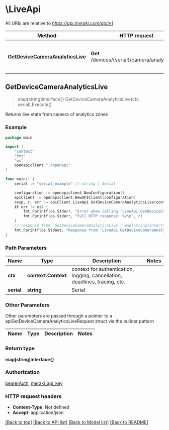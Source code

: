 # \LiveApi

All URIs are relative to *https://api.meraki.com/api/v1*

Method | HTTP request | Description
------------- | ------------- | -------------
[**GetDeviceCameraAnalyticsLive**](LiveApi.md#GetDeviceCameraAnalyticsLive) | **Get** /devices/{serial}/camera/analytics/live | Returns live state from camera of analytics zones



## GetDeviceCameraAnalyticsLive

> map[string]interface{} GetDeviceCameraAnalyticsLive(ctx, serial).Execute()

Returns live state from camera of analytics zones



### Example

```go
package main

import (
    "context"
    "fmt"
    "os"
    openapiclient "./openapi"
)

func main() {
    serial := "serial_example" // string | Serial

    configuration := openapiclient.NewConfiguration()
    apiClient := openapiclient.NewAPIClient(configuration)
    resp, r, err := apiClient.LiveApi.GetDeviceCameraAnalyticsLive(context.Background(), serial).Execute()
    if err != nil {
        fmt.Fprintf(os.Stderr, "Error when calling `LiveApi.GetDeviceCameraAnalyticsLive``: %v\n", err)
        fmt.Fprintf(os.Stderr, "Full HTTP response: %v\n", r)
    }
    // response from `GetDeviceCameraAnalyticsLive`: map[string]interface{}
    fmt.Fprintf(os.Stdout, "Response from `LiveApi.GetDeviceCameraAnalyticsLive`: %v\n", resp)
}
```

### Path Parameters


Name | Type | Description  | Notes
------------- | ------------- | ------------- | -------------
**ctx** | **context.Context** | context for authentication, logging, cancellation, deadlines, tracing, etc.
**serial** | **string** | Serial | 

### Other Parameters

Other parameters are passed through a pointer to a apiGetDeviceCameraAnalyticsLiveRequest struct via the builder pattern


Name | Type | Description  | Notes
------------- | ------------- | ------------- | -------------


### Return type

**map[string]interface{}**

### Authorization

[bearerAuth](../README.md#bearerAuth), [meraki_api_key](../README.md#meraki_api_key)

### HTTP request headers

- **Content-Type**: Not defined
- **Accept**: application/json

[[Back to top]](#) [[Back to API list]](../README.md#documentation-for-api-endpoints)
[[Back to Model list]](../README.md#documentation-for-models)
[[Back to README]](../README.md)

